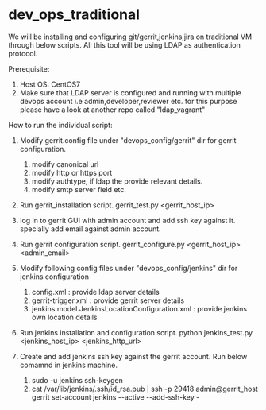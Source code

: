 # dev_ops_traditional

We will be installing and configuring git/gerrit,jenkins,jira on traditional VM through below scripts.
All this tool will be using LDAP as authentication protocol.

Prerequisite: 

1.  Host OS: CentOS7
2.  Make sure that LDAP server is configured and running with multiple devops account i.e
  admin,developer,reviewer etc. for this purpose please have a look at another repo called "ldap_vagrant"

How to run the individual script:

1.  Modify gerrit.config file under "devops_config/gerrit" dir for gerrit configuration.
    1.  modify canonical url
    2.  modify http or https port
    3.  modify authtype, if ldap the provide relevant details.
    4.  modify smtp server field etc.
    
2.  Run gerrit_installation script.
    gerrit_test.py  <gerrit_host_ip>

2.  log in to gerrit GUI with admin account and add ssh key against it.
    specially add email against admin account.
 
3.  Run gerrit configuration script.
    gerrit_configure.py <gerrit_host_ip> <admin> <admin_email>

4.  Modify following config files under "devops_config/jenkins" dir for jenkins configuration
    1.  config.xml : provide ldap server details
    2.  gerrit-trigger.xml : provide gerrit server details
    3.  jenkins.model.JenkinsLocationConfiguration.xml : provide jenkins own location details
    
5.  Run jenkins installation and configuration script.
    python jenkins_test.py <jenkins_host_ip> <jenkins_http_url>
6.  Create and add jenkins ssh key against the gerrit account. Run below comamnd in jenkins machine.
    1.  sudo -u jenkins ssh-keygen
    2.  cat /var/lib/jenkins/.ssh/id_rsa.pub | ssh -p 29418 admin@gerrit_host gerrit set-account jenkins --active --add-ssh-key -


